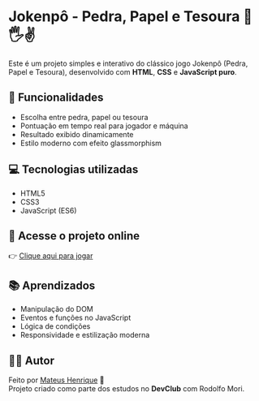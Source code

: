 # Jokenpô - Pedra, Papel e Tesoura 🥊🖐✌️

Este é um projeto simples e interativo do clássico jogo Jokenpô (Pedra, Papel e Tesoura), desenvolvido com **HTML**, **CSS** e **JavaScript puro**.

## 📌 Funcionalidades

- Escolha entre pedra, papel ou tesoura
- Pontuação em tempo real para jogador e máquina
- Resultado exibido dinamicamente
- Estilo moderno com efeito glassmorphism

## 💻 Tecnologias utilizadas

- HTML5
- CSS3
- JavaScript (ES6)



## 🚀 Acesse o projeto online

👉 [Clique aqui para jogar](https://Mateushlp.github.io/jokenpo/)

## 📚 Aprendizados

- Manipulação do DOM
- Eventos e funções no JavaScript
- Lógica de condições
- Responsividade e estilização moderna

## 🧑‍💻 Autor

Feito por [Mateus Henrique](https://www.linkedin.com/in/mateushlp) 💙  
Projeto criado como parte dos estudos no **DevClub** com Rodolfo Mori.
